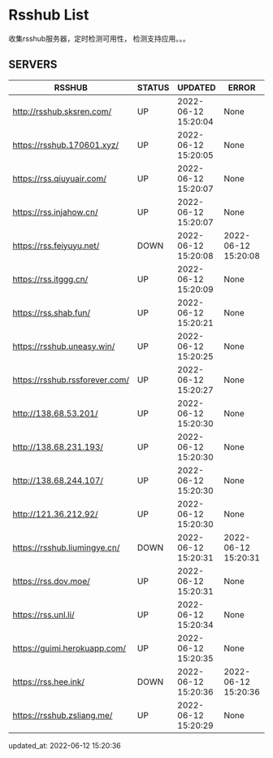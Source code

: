 # Rsshub List

收集rsshub服务器，定时检测可用性， 检测支持应用。。。


## SERVERS

|  RSSHUB   | STATUS  | UPDATED  | ERROR  | TWITTER |  
|  ----  | ----  | ----  | ----  | ---- |  
| http://rsshub.sksren.com/ | UP | 2022-06-12 15:20:04 | None |OK|  
| https://rsshub.170601.xyz/ | UP | 2022-06-12 15:20:05 | None |OK|  
| https://rss.qiuyuair.com/ | UP | 2022-06-12 15:20:07 | None ||  
| https://rss.injahow.cn/ | UP | 2022-06-12 15:20:07 | None ||  
| https://rss.feiyuyu.net/ | DOWN | 2022-06-12 15:20:08 | 2022-06-12 15:20:08 |  
| https://rss.itggg.cn/ | UP | 2022-06-12 15:20:09 | None ||  
| https://rss.shab.fun/ | UP | 2022-06-12 15:20:21 | None |OK|  
| https://rsshub.uneasy.win/ | UP | 2022-06-12 15:20:25 | None |OK|  
| https://rsshub.rssforever.com/ | UP | 2022-06-12 15:20:27 | None |OK|  
| http://138.68.53.201/ | UP | 2022-06-12 15:20:30 | None ||  
| http://138.68.231.193/ | UP | 2022-06-12 15:20:30 | None ||  
| http://138.68.244.107/ | UP | 2022-06-12 15:20:30 | None ||  
| http://121.36.212.92/ | UP | 2022-06-12 15:20:30 | None ||  
| https://rsshub.liumingye.cn/ | DOWN | 2022-06-12 15:20:31 | 2022-06-12 15:20:31 |  
| https://rss.dov.moe/ | UP | 2022-06-12 15:20:31 | None |OK|  
| https://rss.unl.li/ | UP | 2022-06-12 15:20:34 | None ||  
| https://guimi.herokuapp.com/ | UP | 2022-06-12 15:20:35 | None ||  
| https://rss.hee.ink/ | DOWN | 2022-06-12 15:20:36 | 2022-06-12 15:20:36 |  
| https://rsshub.zsliang.me/ | UP | 2022-06-12 15:20:29 | None |OK|  
  

updated_at: 2022-06-12 15:20:36  

